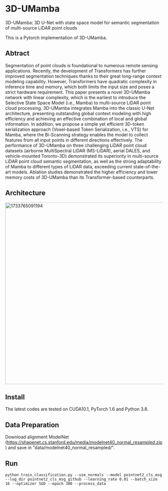 # 3D-UMamba
3D-UMamba: 3D U-Net with state space model for semantic segmentation of multi-source LiDAR point clouds

This is a Pytorch implementation of 3D-UMamba.

## Abtract

Segmentation of point clouds is foundational to numerous remote sensing applications. Recently, the development of Transformers has further improved segmentation techniques thanks to their great long-range context modeling capability. However, Transformers have quadratic complexity in inference time and memory, which both limits the input size and poses a strict hardware requirement. This paper presents a novel 3D-UMamba network with linear complexity, which is the earliest to introduce the Selective State Space Model (i.e., Mamba) to multi-source LiDAR point cloud processing. 3D-UMamba integrates Mamba into the classic U-Net architecture, presenting outstanding global context modeling with high efficiency and achieving an effective combination of local and global information. In addition, we propose a simple yet efficient 3D-token serialization approach (Voxel-based Token Serialization, i.e., VTS) for Mamba, where the Bi-Scanning strategy enables the model to collect features from all input points in different directions effectively. The performance of 3D-UMamba on three challenging LiDAR point cloud datasets (airborne MultiSpectral LiDAR (MS-LiDAR), aerial DALES, and vehicle-mounted Toronto-3D) demonstrated its superiority in multi-source LiDAR point cloud semantic segmentation, as well as the strong adaptability of Mamba to different types of LiDAR data, exceeding current state-of-the-art models. Ablation studies demonstrated the higher efficiency and lower memory costs of 3D-UMamba than its Transformer-based counterparts.


## Architecture

<img width="580" alt="1733765091194" src="https://github.com/user-attachments/assets/cee06ef3-7db0-40fe-b7bf-7df0fed2a27d">

## Install
The latest codes are tested on CUDA10.1, PyTorch 1.6 and Python 3.8.

## Data Preparation
Download alignment ModelNet (https://shapenet.cs.stanford.edu/media/modelnet40_normal_resampled.zip) and save in "data/modelnet40_normal_resampled/".

## Run
```
python train_classification.py --use_normals --model pointnet2_cls_msg --log_dir pointnet2_cls_msg_github --learning_rate 0.01 --batch_size 16 --optimizer SGD --epoch 300 --process_data
```


